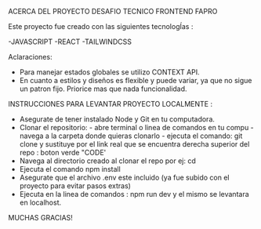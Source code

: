 
ACERCA DEL PROYECTO DESAFIO TECNICO FRONTEND FAPRO

Este proyecto fue creado con las siguientes tecnologÍas :

-JAVASCRIPT
-REACT
-TAILWINDCSS

Aclaraciones: 
- Para manejar estados globales se utilizo CONTEXT API.
- En cuanto a estilos y diseños es flexible y puede variar, ya que no sigue un patron fijo. Priorice mas que nada funcionalidad.



INSTRUCCIONES PARA LEVANTAR PROYECTO LOCALMENTE :

- Asegurate de tener instalado Node y Git en tu computadora.
- Clonar el repositorio:
      - abre terminal o linea de comandos en tu compu
      - navega a la carpeta donde quieras clonarlo
      - ejecuta el comando: git clone <url del repositorio> y sustituye <url dek repositorio> por el link real que se encuentra derecha superior del repo : boton verde "CODE'
- Navega al directorio creado al clonar el repo
       por ej: cd <nombre directorio>
- Ejecuta el comando npm install
- Asegurate que el archivo .env este incluido (ya fue subido con el proyecto para evitar pasos extras)
- Ejecuta en la linea de comandos : npm run dev y el mismo se levantara en localhost.


MUCHAS GRACIAS! 



